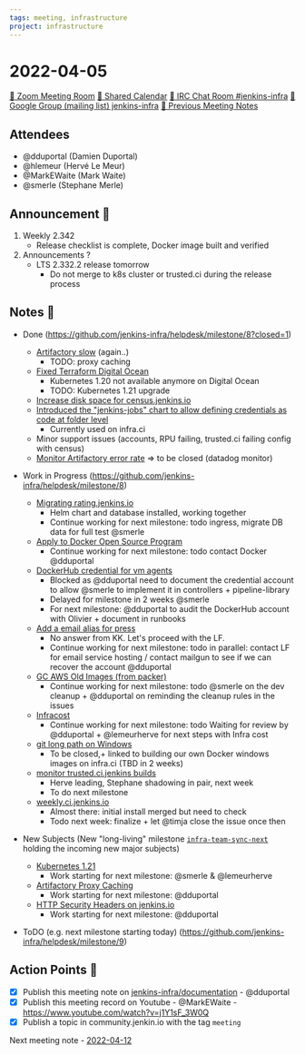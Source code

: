 ```yaml
---
tags: meeting, infrastructure
project: infrastructure
---
```

<!-- markdownlint-disable MD026-->


# 2022-04-05

[:movie_camera: Zoom Meeting Room](https://zoom.us/j/92454301214?pwd=aEVoUi9EanpaakN3L1ZxRlpDQk5Ddz09)
[:calendar: Shared Calendar](https://jenkins.io/event-calendar/)
[:speech_balloon: IRC Chat Room #jenkins-infra](https://jenkins.io/chat/#jenkins-infra)
[:email: Google Group (mailing list) jenkins-infra](https://groups.google.com/g/jenkins-infra)
[🧠 Previous Meeting Notes](https://github.com/jenkins-infra/documentation/blob/main/meetings/2022-04-05.md)

## Attendees

* @dduportal (Damien Duportal)
* @hlemeur (Hervé Le Meur)
* @MarkEWaite (Mark Waite)
* @smerle (Stephane Merle)
<!--
* @zvW_c6ROSOOuJDTOracA7Q (Tim Jacomb)
-->

## Announcement :loudspeaker:

1. Weekly 2.342
    * Release checklist is complete, Docker image built and verified
2. Announcements ?
    * LTS 2.332.2 release tomorrow
        * Do not merge to k8s cluster or trusted.ci during the release process

## Notes :book:

* Done (https://github.com/jenkins-infra/helpdesk/milestone/8?closed=1)
  * [Artifactory slow](https://github.com/jenkins-infra/helpdesk/issues/2864) (again..)
      * TODO: proxy caching
  * [Fixed Terraform Digital Ocean](https://github.com/jenkins-infra/helpdesk/issues/2861)
    * Kubernetes 1.20 not available anymore on Digital Ocean
    * TODO: Kubernetes 1.21 upgrade
  * [Increase disk space for census.jenkins.io](https://github.com/jenkins-infra/helpdesk/issues/2863)
  * [Introduced the "jenkins-jobs" chart to allow defining credentials as code at folder level](https://github.com/jenkins-infra/helpdesk/issues/2840)
    * Currently used on infra.ci
  * Minor support issues (accounts, RPU failing, trusted.ci failing config with census)
  * [Monitor Artifactory error rate](https://github.com/jenkins-infra/helpdesk/issues/1136) => to be closed (datadog monitor)

* Work in Progress (https://github.com/jenkins-infra/helpdesk/milestone/8)
  * [Migrating rating.jenkins.io](https://github.com/jenkins-infra/helpdesk/issues/1627)
      * Helm chart and database installed, working together
      * Continue working for next milestone: todo ingress, migrate DB data for full test @smerle 
  * [Apply to Docker Open Source Program](https://github.com/jenkins-infra/helpdesk/issues/2842)
      * Continue working for next milestone: todo contact Docker @dduportal 
  * [DockerHub credential for vm agents](https://github.com/jenkins-infra/helpdesk/issues/2837)
      * Blocked as @dduportal need to document the credential account to allow @smerle to implement it in controllers + pipeline-library
      * Delayed for milestone in 2 weeks @smerle 
      * For next milestone: @dduportal to audit the DockerHub account with Olivier + document in runbooks
  * [Add a email alias for press](https://github.com/jenkins-infra/helpdesk/issues/2786)
      * No answer from KK. Let's proceed with the LF.
      * Continue working for next milestone: todo in parallel: contact LF for email service hosting / contact mailgun to see if we can recover the account @dduportal
  * [GC AWS Old Images (from packer)](https://github.com/jenkins-infra/helpdesk/issues/2846)
      * Continue working for next milestone: todo @smerle on the dev cleanup + @dduportal on reminding the cleanup rules in the issues
  * [Infracost](https://github.com/jenkins-infra/helpdesk/issues/2852)
      * Continue working for next milestone: todo Waiting for review by @dduportal + @lemeurherve for next steps with Infra cost
  * [git long path on Windows](https://github.com/jenkins-infra/helpdesk/issues/2847)
    * To be closed,+ linked to building our own Docker windows images on infra.ci (TBD in 2 weeks)
  * [monitor trusted.ci.jenkins builds](https://github.com/jenkins-infra/helpdesk/issues/2843)
      * Herve leading, Stephane shadowing in pair, next week
      * To do next milestone
  * [weekly.ci.jenkins.io](https://github.com/jenkins-infra/helpdesk/issues/2855)
      * Almost there: initial install merged but need to check
      * Todo next week: finalize + let @timja close the issue once then

* New Subjects (New "long-living" milestone [`infra-team-sync-next`](https://github.com/jenkins-infra/helpdesk/milestone/10) holding the incoming new major subjects)
  * [Kubernetes 1.21](https://github.com/jenkins-infra/helpdesk/issues/2866)
      * Work starting for next milestone: @smerle & @lemeurherve 
  * [Artifactory Proxy Caching](https://github.com/jenkins-infra/helpdesk/issues/2752)
      * Work starting for next milestone: @dduportal 
  * [HTTP Security Headers on jenkins.io](https://github.com/jenkins-infra/helpdesk/issues/2553)
      * Work starting for next milestone: @dduportal

* ToDO (e.g. next milestone starting today) (https://github.com/jenkins-infra/helpdesk/milestone/9)

## Action Points :muscle:

* [x] Publish this meeting note on [jenkins-infra/documentation](https://github.com/jenkins-infra/documentation) - @dduportal 
* [x] Publish this meeting record on Youtube - @MarkEWaite - https://www.youtube.com/watch?v=j1Y1sF_3W0Q
* [x] Publish a topic in community.jenkin.io with the tag `meeting`

Next meeting note - [2022-04-12](https://github.com/jenkins-infra/documentation/blob/main/meetings/2022-04-12.md) 